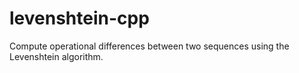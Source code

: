 # levenshtein-cpp
Compute operational differences between two sequences using the Levenshtein algorithm. 
